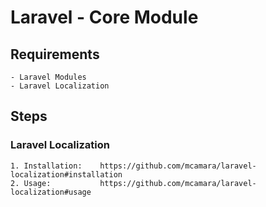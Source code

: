 # Laravel - Core Module

## Requirements
    - Laravel Modules
    - Laravel Localization

## Steps

### Laravel Localization

    1. Installation:    https://github.com/mcamara/laravel-localization#installation
    2. Usage:           https://github.com/mcamara/laravel-localization#usage


